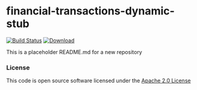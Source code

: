 # financial-transactions-dynamic-stub

[![Build Status](https://travis-ci.org/hmrc/financial-transactions-dynamic-stub.svg)](https://travis-ci.org/hmrc/financial-transactions-dynamic-stub) [ ![Download](https://api.bintray.com/packages/hmrc/releases/financial-transactions-dynamic-stub/images/download.svg) ](https://bintray.com/hmrc/releases/financial-transactions-dynamic-stub/_latestVersion)

This is a placeholder README.md for a new repository

### License

This code is open source software licensed under the [Apache 2.0 License]("http://www.apache.org/licenses/LICENSE-2.0.html")